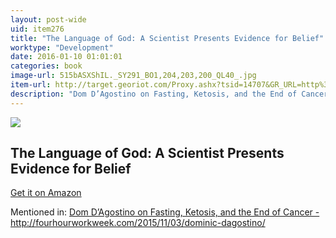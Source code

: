 ```yaml
---
layout: post-wide
uid: item276
title: "The Language of God: A Scientist Presents Evidence for Belief"
worktype: "Development"
date: 2016-01-10 01:01:01
categories: book
image-url: 515bASXShIL._SY291_BO1,204,203,200_QL40_.jpg
item-url: http://target.georiot.com/Proxy.ashx?tsid=14707&GR_URL=http%3A%2F%2Fwww.amazon.com%2FLanguage-God-Scientist-Presents-Evidence%2Fdp%2F1416542744
description: "Dom D’Agostino on Fasting, Ketosis, and the End of Cancer - http://fourhourworkweek.com/2015/11/03/dominic-dagostino/"
---
```

<a href="http://target.georiot.com/Proxy.ashx?tsid=14707&GR_URL=http%3A%2F%2Fwww.amazon.com%2FLanguage-God-Scientist-Presents-Evidence%2Fdp%2F1416542744" target="blank"><img src="../../../../img/thumbs/515bASXShIL._SY291_BO1,204,203,200_QL40_.jpg" class="prod-img"></a>
<h2>The Language of God: A Scientist Presents Evidence for Belief</h2>
<p><a href="http://target.georiot.com/Proxy.ashx?tsid=14707&GR_URL=http%3A%2F%2Fwww.amazon.com%2FLanguage-God-Scientist-Presents-Evidence%2Fdp%2F1416542744" target="blank">Get it on Amazon</a><p>
<p>Mentioned in: <a href="http://fourhourworkweek.com/2015/11/03/dominic-dagostino/" target="blank">Dom D’Agostino on Fasting, Ketosis, and the End of Cancer - http://fourhourworkweek.com/2015/11/03/dominic-dagostino/</a></p>
